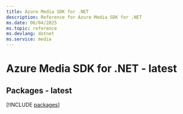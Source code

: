```yaml
---
title: Azure Media SDK for .NET
description: Reference for Azure Media SDK for .NET
ms.date: 06/04/2025
ms.topic: reference
ms.devlang: dotnet
ms.service: media
---
```

# Azure Media SDK for .NET - latest
## Packages - latest
[!INCLUDE [packages](media-index.md)]
